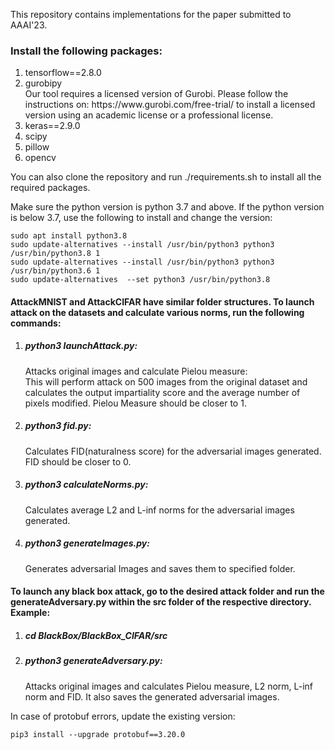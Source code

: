 This repository contains implementations for the paper submitted to AAAI'23. 

<h3>Install the following packages:</h3>
<ol>
  <li>tensorflow==2.8.0</li>
  <li>gurobipy</li>
  Our tool requires a licensed version of Gurobi. Please follow the instructions on: https://www.gurobi.com/free-trial/ to install a licensed version using an academic license or a professional license.
  <li>keras==2.9.0</li>
  <li>scipy</li>
  <li>pillow</li>
  <li>opencv</li>
</ol>
You can also clone the repository and run ./requirements.sh to install all the required packages.

Make sure the python version is python 3.7 and above. If the python version is below 3.7, use the following to install and change the version:

    sudo apt install python3.8
    sudo update-alternatives --install /usr/bin/python3 python3 /usr/bin/python3.8 1
    sudo update-alternatives --install /usr/bin/python3 python3 /usr/bin/python3.6 1
    sudo update-alternatives  --set python3 /usr/bin/python3.8

<h4>AttackMNIST and AttackCIFAR have similar folder structures. To launch attack on the datasets and calculate various norms, run the following commands:</h4>
<ol>
  <li><h5>python3 launchAttack.py:</h5> Attacks original images and calculate Pielou measure: 
      </br>This will perform attack on 500 images from the original dataset and calculates the output impartiality score and the average number of pixels modified. Pielou Measure should be closer to 1.</li>
  <li><h5>python3 fid.py:</h5> Calculates FID(naturalness score) for the adversarial images generated. FID should be closer to 0.</li>
  <li><h5>python3 calculateNorms.py:</h5> Calculates average L2 and L-inf norms for the adversarial images generated.</li>
  <li><h5>python3 generateImages.py:</h5> Generates adversarial Images and saves them to specified folder.</li>
</ol>

<h4>To launch any black box attack, go to the desired attack folder and run the generateAdversary.py within the src folder of the respective directory. Example:</h4>
<ol>
  <li><h5>cd BlackBox/BlackBox_CIFAR/src</h5>
  <li><h5>python3 generateAdversary.py:</h5> Attacks original images and calculates Pielou measure, L2 norm, L-inf norm and FID. It also saves the generated adversarial images.</li>
</ol>
In case of protobuf errors, update the existing version:
    
    pip3 install --upgrade protobuf==3.20.0

